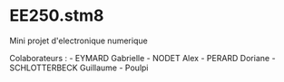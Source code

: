 EE250.stm8
=====

Mini projet d'electronique numerique

Colaborateurs : 
    - EYMARD Gabrielle
    - NODET Alex
    - PERARD Doriane
    - SCHLOTTERBECK Guillaume
	- Poulpi